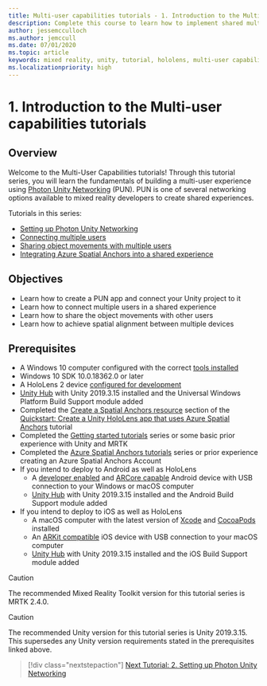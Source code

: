 ```yaml
---
title: Multi-user capabilities tutorials - 1. Introduction to the Multi-user capabilities tutorials 
description: Complete this course to learn how to implement shared multi-user experiences in a HoloLens 2 application.
author: jessemcculloch
ms.author: jemccull
ms.date: 07/01/2020
ms.topic: article
keywords: mixed reality, unity, tutorial, hololens, multi-user capabilities, Photon, MRTK, mixed reality toolkit, UWP, Azure spatial anchors
ms.localizationpriority: high
---
```


# 1. Introduction to the Multi-user capabilities tutorials

## Overview

Welcome to the Multi-User Capabilities tutorials! Through this tutorial series, you will learn the fundamentals of building a multi-user experience using <a href="https://www.photonengine.com/PUN" target="_blank">Photon Unity Networking</a> (PUN). PUN is one of several networking options available to mixed reality developers to create shared experiences.

Tutorials in this series:

* [Setting up Photon Unity Networking](mr-learning-sharing-02.md)
* [Connecting multiple users](mr-learning-sharing-03.md)
* [Sharing object movements with multiple users](mr-learning-sharing-04.md)
* [Integrating Azure Spatial Anchors into a shared experience](mr-learning-sharing-05.md)

## Objectives

* Learn how to create a PUN app and connect your Unity project to it
* Learn how to connect multiple users in a shared experience
* Learn how to share the object movements with other users
* Learn how to achieve spatial alignment between multiple devices

## Prerequisites

* A Windows 10 computer configured with the correct [tools installed](../../install-the-tools.md)
* Windows 10 SDK 10.0.18362.0 or later
* A HoloLens 2 device [configured for development](../../platform-capabilities-and-apis/using-visual-studio.md#enabling-developer-mode)
* <a href="https://docs.unity3d.com/Manual/GettingStartedInstallingHub.html" target="_blank">Unity Hub</a> with Unity 2019.3.15 installed and the Universal Windows Platform Build Support module added
* Completed the [Create a Spatial Anchors resource](https://docs.microsoft.com/azure/spatial-anchors/quickstarts/get-started-unity-hololens#create-a-spatial-anchors-resource) section of the [Quickstart: Create a Unity HoloLens app that uses Azure Spatial Anchors](https://docs.microsoft.com/azure/spatial-anchors/quickstarts/get-started-unity-hololens) tutorial
* Completed the [Getting started tutorials](mr-learning-base-01.md) series or some basic prior experience with Unity and MRTK
* Completed the [Azure Spatial Anchors tutorials](mr-learning-asa-01.md) series or prior experience creating an Azure Spatial Anchors Account
* If you intend to deploy to Android as well as HoloLens
  * A <a href="https://developer.android.com/studio/debug/dev-options" target="_blank">developer enabled</a> and <a href="https://developers.google.com/ar/discover/supported-devices" target="_blank">ARCore capable</a>
 Android device with USB connection to your Windows or macOS computer
  * <a href="https://docs.unity3d.com/Manual/GettingStartedInstallingHub.html" target="_blank">Unity Hub</a> with Unity 2019.3.15 installed and the Android Build Support module added
* If you intend to deploy to iOS as well as HoloLens
  * A macOS computer with the latest version of <a href="https://geo.itunes.apple.com/us/app/xcode/id497799835?mt=12" target="_blank">Xcode</a> and <a href="https://cocoapods.org" target="_blank">CocoaPods</a> installed
  * An <a href="https://developer.apple.com/documentation/arkit/verifying_device_support_and_user_permission" target="_blank">ARKit compatible</a> iOS device with USB connection to your macOS computer
  * <a href="https://docs.unity3d.com/Manual/GettingStartedInstallingHub.html" target="_blank">Unity Hub</a> with Unity 2019.3.15 installed and the iOS Build Support module added

> [!CAUTION]
> The recommended Mixed Reality Toolkit version for this tutorial series is MRTK 2.4.0.

> [!CAUTION]
> The recommended Unity version for this tutorial series is Unity 2019.3.15. This supersedes any Unity version requirements stated in the prerequisites linked above.

> [!div class="nextstepaction"]
> [Next Tutorial: 2. Setting up Photon Unity Networking](mr-learning-sharing-02.md)
